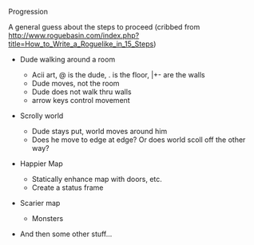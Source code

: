 Progression

A general guess about the steps to proceed (cribbed from http://www.roguebasin.com/index.php?title=How_to_Write_a_Roguelike_in_15_Steps)

* Dude walking around a room
  * Acii art, @ is the dude, . is the floor, |+- are the walls
  * Dude moves, not the room
  * Dude does not walk thru walls
  * arrow keys control movement
  
* Scrolly world
  * Dude stays put, world moves around him
  * Does he move to edge at edge? Or does world scoll off the other way?
  
* Happier Map
  * Statically enhance map with doors, etc.
  * Create a status frame

* Scarier map
  * Monsters
  
* And then some other stuff...

